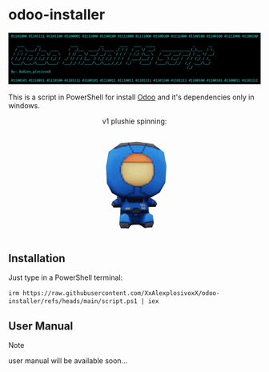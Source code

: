 # odoo-installer
<div align=center>
  <img src=movida.png>
</div>

This is a script in PowerShell for install [Odoo](https://www.odoo.com/) and it's dependencies only in windows.
<div align=center>
  v1 plushie spinning:
  <br>
  <img src=v1-ultrakill.gif>  
</div>

## Installation

Just type in a PowerShell terminal:
```
irm https://raw.githubusercontent.com/XxAlexplosivoxX/odoo-installer/refs/heads/main/script.ps1 | iex
```

## User Manual
> [!NOTE]
> user manual will be available soon...
